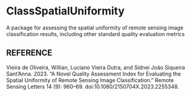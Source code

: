 # ClassSpatialUniformity
A package for assessing the spatial uniformity of remote sensing image classification results, including other standard quality evaluation metrics


## REFERENCE
Vieira de Oliveira, Willian, Luciano Vieira Dutra, and Sidnei João Siqueira Sant’Anna. 2023. “A Novel Quality Assessment Index for Evaluating the Spatial Uniformity of Remote Sensing Image Classification.” Remote Sensing Letters 14 (9): 960–69. doi:10.1080/2150704X.2023.2255348.
